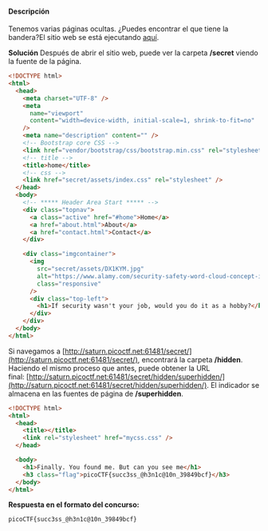 #### Descripción

Tenemos varias páginas ocultas. ¿Puedes encontrar el que tiene la bandera?El sitio web se está ejecutando [aquí](http://saturn.picoctf.net:59475/).

**Solución** 
Después de abrir el sitio web, puede ver la carpeta **/secret** viendo la fuente de la página.

```html
<!DOCTYPE html>
<html>
  <head>
    <meta charset="UTF-8" />
    <meta
      name="viewport"
      content="width=device-width, initial-scale=1, shrink-to-fit=no"
    />
    <meta name="description" content="" />
    <!-- Bootstrap core CSS -->
    <link href="vendor/bootstrap/css/bootstrap.min.css" rel="stylesheet" />
    <!-- title -->
    <title>home</title>
    <!-- css -->
    <link href="secret/assets/index.css" rel="stylesheet" />
  </head>
  <body>
    <!-- ***** Header Area Start ***** -->
    <div class="topnav">
      <a class="active" href="#home">Home</a>
      <a href="about.html">About</a>
      <a href="contact.html">Contact</a>
    </div>

    <div class="imgcontainer">
      <img
        src="secret/assets/DX1KYM.jpg"
        alt="https://www.alamy.com/security-safety-word-cloud-concept-image-image67649784.html"
        class="responsive"
      />
      <div class="top-left">
        <h1>If security wasn't your job, would you do it as a hobby?</h1>
      </div>
    </div>
  </body>
</html>
```

Si navegamos a [http://saturn.picoctf.net:61481/secret/](http://saturn.picoctf.net:61481/secret/), encontrará la carpeta **/hidden**. Haciendo el mismo proceso que antes, puede obtener la URL final: [http://saturn.picoctf.net:61481/secret/hidden/superhidden/](http://saturn.picoctf.net:61481/secret/hidden/superhidden/). El indicador se almacena en las fuentes de página de **/superhidden**.

```html
<!DOCTYPE html>
<html>
  <head>
    <title></title>
    <link rel="stylesheet" href="mycss.css" />
  </head>

  <body>
    <h1>Finally. You found me. But can you see me</h1>
    <h3 class="flag">picoCTF{succ3ss_@h3n1c@10n_39849bcf}</h3>
  </body>
</html>
```

**Respuesta en el formato del concurso:**
```
picoCTF{succ3ss_@h3n1c@10n_39849bcf}
```